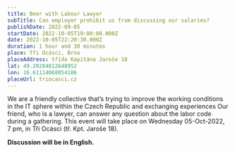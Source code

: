 ```yaml
---
title: Beer with Labour Lawyer
subTitle: Can employer prohibit us from discussing our salaries?
publishDate: 2022-09-05
startDate: 2022-10-05T19:00:00.000Z
date: 2022-10-05T22:20:30.000Z
duration: 1 hour and 30 minutes
place: Tři Ocásci, Brno
placeAddress: třída Kapitána Jaroše 18
lat: 49.20284812648952
lon: 16.61114068054106
placeUrl: triocasci.cz
---
```

We are a friendly collective that’s trying to improve the working conditions in the IT sphere within the Czech Republic and exchanging experiences
Our friend, who is a lawyer, can answer any question about the labor code during a gathering. This event will take place on Wednesday 05-Oct-2022, 7 pm, in Tři Ocásci (tř. Kpt. Jaroše 18).

**Discussion will be in English.**
